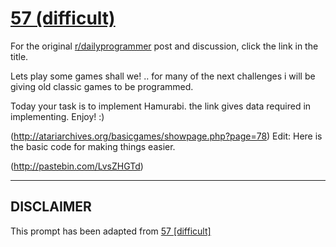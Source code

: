 # [57 (difficult)](https://www.reddit.com/r/dailyprogrammer/comments/u4mkr/5252012_challenge_57_difficult/)

For the original [r/dailyprogrammer](https://www.reddit.com/r/dailyprogrammer/) post and discussion, click the link in the title.

Lets play some games shall we! .. for many of the next challenges i will be giving old classic games to be programmed. 

Today your task is to implement Hamurabi. the link gives data required in implementing. Enjoy! :)

(http://atariarchives.org/basicgames/showpage.php?page=78)
Edit: Here is the basic code for making things easier.

(http://pastebin.com/LvsZHGTd)

----
## **DISCLAIMER**
This prompt has been adapted from [57 [difficult]](https://www.reddit.com/r/dailyprogrammer/comments/u4mkr/5252012_challenge_57_difficult/
)
